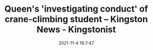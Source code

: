 ---
"title": "Queen's 'investigating conduct' of crane-climbing student – Kingston News - Kingstonist"
"date": "2021-11-4 19:7:47"
"feed_name": "GOOGLENEWSCONSTRUCTION"
"feed_website": "https://news.google.com/search?q=construction%2Bincident&hl=en-US&gl=US&ceid=US:en"
"feed_rss": "https://news.google.com/rss/search?q=construction%2Bincident&hl=en-US&gl=US&ceid=US:en"
"link": "https://www.kingstonist.com/news/queens-investigating-conduct-of-crane-climbing-student/"
"source": "{'href': 'https://www.kingstonist.com', 'title': 'Kingstonist'}"
"file": "_posts/2021-1-1-6cc5fc43266b080a1566ace8e1f17330a38f0547.md"
"accident": "0"
"drilling": "0"
"dead": "0"
"injured": "0"
"arrested": "0"
"place": "unknown place"
"where": "unknown site"
"causes": "unknown"
"place_uri": "unknown place"
---